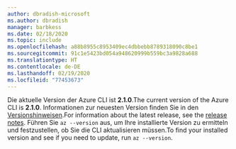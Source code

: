 ```yaml
---
author: dbradish-microsoft
ms.author: dbradish
manager: barbkess
ms.date: 02/18/2020
ms.topic: include
ms.openlocfilehash: a88b8955c8953409ec4dbbebb8789318090c8be1
ms.sourcegitcommit: 91c1e5423bd054a948620999b559bc3a9828a688
ms.translationtype: HT
ms.contentlocale: de-DE
ms.lasthandoff: 02/19/2020
ms.locfileid: "77453673"
---
```

<span data-ttu-id="62c2b-101">Die aktuelle Version der Azure CLI ist __2.1.0__.</span><span class="sxs-lookup"><span data-stu-id="62c2b-101">The current version of the Azure CLI is __2.1.0__.</span></span> <span data-ttu-id="62c2b-102">Informationen zur neuesten Version finden Sie in den [Versionshinweisen](../release-notes-azure-cli.md).</span><span class="sxs-lookup"><span data-stu-id="62c2b-102">For information about the latest release, see the [release notes](../release-notes-azure-cli.md).</span></span> <span data-ttu-id="62c2b-103">Führen Sie `az --version` aus, um Ihre installierte Version zu ermitteln und festzustellen, ob Sie die CLI aktualisieren müssen.</span><span class="sxs-lookup"><span data-stu-id="62c2b-103">To find your installed version and see if you need to update, run `az --version`.</span></span>
